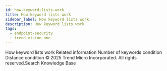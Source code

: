 ```yaml
---
id: how-keyword-lists-work
title: How keyword lists work
sidebar_label: How keyword lists work
description: How keyword lists work
tags:
  - endpoint-security
  - trend-vision-one
---
```


 How keyword lists work Related information Number of keywords condition Distance condition © 2025 Trend Micro Incorporated. All rights reserved.Search Knowledge Base